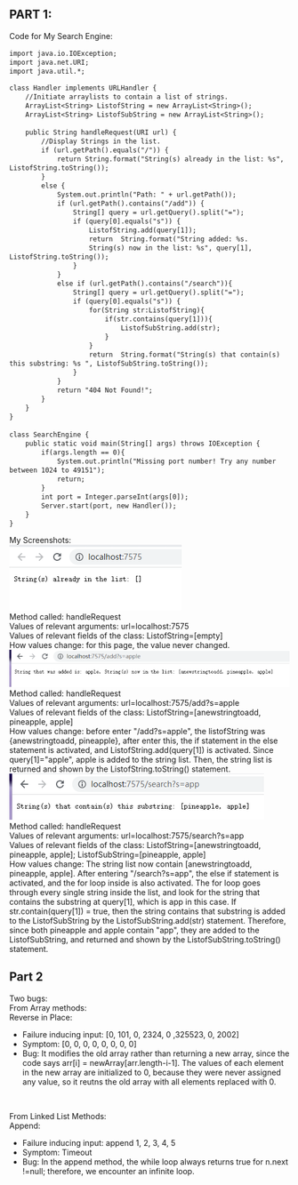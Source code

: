 ## PART 1: <Br>
Code for My Search Engine:

    import java.io.IOException;
    import java.net.URI;
    import java.util.*;

~~~
class Handler implements URLHandler {
    //Initiate arraylists to contain a list of strings. 
    ArrayList<String> ListofString = new ArrayList<String>();
    ArrayList<String> ListofSubString = new ArrayList<String>();

    public String handleRequest(URI url) {
        //Display Strings in the list. 
        if (url.getPath().equals("/")) {
            return String.format("String(s) already in the list: %s", ListofString.toString());
        } 
        else {
            System.out.println("Path: " + url.getPath());
            if (url.getPath().contains("/add")) {
                String[] query = url.getQuery().split("=");
                if (query[0].equals("s")) {   
                    ListofString.add(query[1]);
                    return  String.format("String added: %s. 
                    String(s) now in the list: %s", query[1], ListofString.toString());
                }
            }
            else if (url.getPath().contains("/search")){
                String[] query = url.getQuery().split("="); 
                if (query[0].equals("s")) {
                    for(String str:ListofString){   
                        if(str.contains(query[1])){
                            ListofSubString.add(str);
                        }
                    }
                    return  String.format("String(s) that contain(s) this substring: %s ", ListofSubString.toString());
                }
            }
            return "404 Not Found!";
        }
    }
}

class SearchEngine {
    public static void main(String[] args) throws IOException {
        if(args.length == 0){
            System.out.println("Missing port number! Try any number between 1024 to 49151");
            return;
        }
        int port = Integer.parseInt(args[0]);
        Server.start(port, new Handler());
    }
}
~~~

My Screenshots: <Br>
![image](default.png)<Br>
Method called: handleRequest<Br> 
Values of relevant arguments: url=localhost:7575<Br>
Values of relevant fields of the class: ListofString=[empty]<Br>
How values change:  for this page, the value never changed. <Br>
![image](add.png)<Br>
Method called: handleRequest<Br>
Values of relevant arguments: url=localhost:7575/add?s=apple<Br>
Values of relevant fields of the class: ListofString=[anewstringtoadd, pineapple, apple]<Br>
How values change: before enter "/add?s=apple", the listofString was {anewstringtoadd, pineapple}, after enter this, the if statement in the else statement is activated, and ListofString.add(query[1]) is activated. Since query[1]="apple", apple is added to the string list. Then, the string list is returned and shown by the ListofString.toString() statement. <Br>
![image](query.png)<Br>
Method called: handleRequest<Br>
Values of relevant arguments: url=localhost:7575/search?s=app<Br>
Values of relevant fields of the class: ListofString=[anewstringtoadd, pineapple, apple]; ListofSubString=[pineapple, apple]<Br>
How values change: The string list now contain [anewstringtoadd, pineapple, apple]. After entering "/search?s=app", the else if statement is activated, and the for loop inside is also activated. The for loop goes through every single string inside the list, and look for the string that contains the substring at query[1], which is app in this case. If str.contain(query[1]) = true, then the string contains that substring is added to the ListofSubString by the ListofSubString.add(str) statement. Therefore, since both pineapple and apple contain "app", they are added to the ListofSubString, and returned and shown by the ListofSubString.toString() statement. 

## Part 2
Two bugs:<Br>
From Array methods:<Br>
Reverse in Place: 
- Failure inducing input: [0, 101, 0, 2324, 0 ,325523, 0, 2002]
- Symptom: [0, 0, 0, 0, 0, 0, 0, 0]
- Bug: It modifies the old array rather than returning a new array, since the code says arr[i] = newArray[arr.length-i-1]. The values of each element in the new array are initialized to 0, because they were never assigned any value, so it reutns the old array with all elements replaced with 0. <Br>
<Br>

From Linked List Methods:<Br>
Append:
- Failure inducing input: append 1, 2, 3, 4, 5
- Symptom: Timeout
- Bug: In the append method, the while loop always returns true for n.next !=null; therefore, we encounter an infinite loop. 
